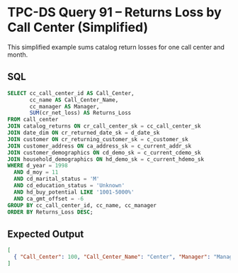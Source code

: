 # TPC-DS Query 91 – Returns Loss by Call Center (Simplified)

This simplified example sums catalog return losses for one call center and month.

## SQL
```sql
SELECT cc_call_center_id AS Call_Center,
       cc_name AS Call_Center_Name,
       cc_manager AS Manager,
       SUM(cr_net_loss) AS Returns_Loss
FROM call_center
JOIN catalog_returns ON cr_call_center_sk = cc_call_center_sk
JOIN date_dim ON cr_returned_date_sk = d_date_sk
JOIN customer ON cr_returning_customer_sk = c_customer_sk
JOIN customer_address ON ca_address_sk = c_current_addr_sk
JOIN customer_demographics ON cd_demo_sk = c_current_cdemo_sk
JOIN household_demographics ON hd_demo_sk = c_current_hdemo_sk
WHERE d_year = 1998
  AND d_moy = 11
  AND cd_marital_status = 'M'
  AND cd_education_status = 'Unknown'
  AND hd_buy_potential LIKE '1001-5000%'
  AND ca_gmt_offset = -6
GROUP BY cc_call_center_id, cc_name, cc_manager
ORDER BY Returns_Loss DESC;
```

## Expected Output
```json
[
  { "Call_Center": 100, "Call_Center_Name": "Center", "Manager": "Manager", "Returns_Loss": 50.0 }
]
```
